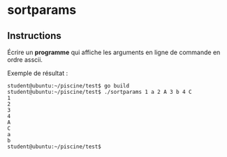# sortparams

## Instructions

Écrire un **programme** qui affiche les arguments en ligne de commande en ordre asscii.

Exemple de résultat :

```console
student@ubuntu:~/piscine/test$ go build
student@ubuntu:~/piscine/test$ ./sortparams 1 a 2 A 3 b 4 C
1
2
3
4
A
C
a
b
student@ubuntu:~/piscine/test$
```
